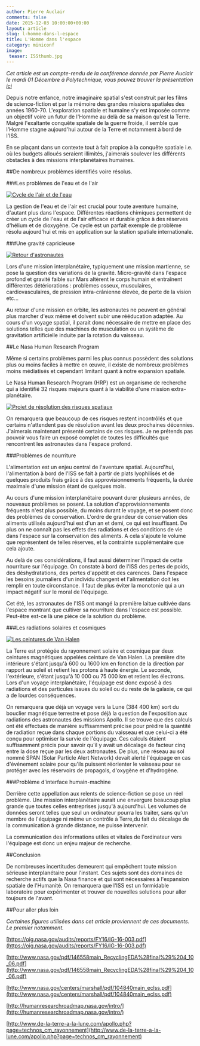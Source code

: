 ```yaml
---
author: Pierre Auclair
comments: false
date: 2015-12-03 10:00:00+00:00
layout: article
slug: l-homme-dans-l-espace
title: L'Homme dans l'espace
category: miniconf
image:
 teaser: ISSthumb.jpg
---
```


*Cet article est un compte-rendu de la conférence donnée par Pierre Auclair le mardi 01 Décembre à Polytechnique, vous pouvez trouver la présentation [ici](/images/lifeInSpace.pdf)*

Depuis notre enfance, notre imaginaire spatial s'est construit par les films de science-fiction et par la mémoire des grandes missions spatiales des années 1960-70.
L'exploration spatiale et humaine s'y est imposée comme un objectif voire un futur de l'Homme au delà de sa maison qu'est la Terre.
Malgré l'exaltante conquête spatiale de la guerre froide, il semble que l'Homme stagne aujourd'hui autour de la Terre et notamment à bord de l'ISS.

En se plaçant dans un contexte tout à fait propice à la conquête spatiale i.e. où les budgets alloués seraient illimités, j'aimerais soulever les différents obstacles à des missions interplanétaires humaines.

##De nombreux problèmes identifiés voire résolus.

###Les problèmes de l'eau et de l'air

[![Cycle de l'air et de l'eau](/images/recycling.png)](/images/recycling.png)

La gestion de l'eau et de l'air est crucial pour toute aventure humaine, d'autant plus dans l'espace.
Différentes réactions chimiques permettent de créer un cycle de l'eau et de l'air efficace et durable grâce à des réserves d'hélium et de dioxygène.
Ce cycle est un parfait exemple de problème résolu aujourd'hui et mis en application sur la station spatiale internationale.

###Une gravité capricieuse

[![Retour d'astronautes](/images/soyuz_return.jpg)](/images/soyuz_return.jpg)

Lors d'une mission interplanétaire, typiquement une mission martienne, se pose la question des variations de la gravité.
Micro-gravité dans l'espace profond et gravité faible sur Mars altèrent le corps humain et entraînent différentes détériorations : problèmes osseux, musculaires, cardiovasculaires, de pression intra-crânienne élevée, de perte de la vision etc...

Au retour d'une mission en orbite, les astronautes ne peuvent en général plus marcher d'eux même et doivent subir une rééducation adaptée.
Au cours d'un voyage spatial, il parait donc nécessaire de mettre en place des solutions telles que des machines de musculation ou un système de gravitation artificielle induite par la rotation du vaisseau.

##Le Nasa Human Research Program

Même si certains problèmes parmi les plus connus possèdent des solutions plus ou moins faciles à mettre en œuvre, il existe de nombreux problèmes moins médiatisés et cependant limitant quant à notre expansion spatiale.

Le Nasa Human Research Program (HRP) est un organisme de recherche qui a identifié 32 risques majeurs quant à la viabilité d'une mission extra-planétaire.

[![Projet de résolution des risques spatiaux](/images/spaceRisks.png)](/images/spaceRisks.png)

On remarquera que beaucoup de ces risques restent incontrôlés et que certains n'attendent pas de résolution avant les deux prochaines décennies.
J'aimerais maintenant présenté certains de ces risques. 
Je ne prétends pas pouvoir vous faire un exposé complet de toutes les difficultés que rencontrent les astronautes dans l'espace profond.


###Problèmes de nourriture

L'alimentation est un enjeu central de l'aventure spatial.
Aujourd'hui, l'alimentation à bord de l'ISS se fait à partir de plats lyophilisés et de quelques produits frais grâce à des approvisionnements fréquents, la durée maximale d'une mission étant de quelques mois.

Au cours d'une mission interplanétaire pouvant durer plusieurs années, de nouveaux problèmes se posent.
La solution d'approvisionnements fréquents n'est plus possible, du moins durant le voyage, et se posent donc des problèmes de conservation.
L'ordre de grandeur de conservation des aliments utilisés aujourd'hui est d'un an et demi, ce qui est insuffisant.
De plus on ne connaît pas les effets des radiations et des conditions de vie dans l'espace sur la conservation des aliments.
A cela s'ajoute le volume que représentent de telles réserves, et la contrainte supplémentaire que cela ajoute.

Au delà de ces considérations, il faut aussi déterminer l'impact de cette nourriture sur l'équipage.
On constate à bord de l'ISS des pertes de poids, des déshydratations, des pertes d'appétit et des carences.
Dans l'espace les besoins journaliers d'un individu changent et l'alimentation doit les remplir en toute circonstance.
Il faut de plus éviter la monotonie qui a un impact négatif sur le moral de l'équipage.

Cet été, les astronautes de l'ISS ont mangé la première laitue cultivée dans l'espace montrant que cultiver sa nourriture dans l'espace est possible.
Peut-être est-ce là une pièce de la solution du problème.

###Les radiations solaires et cosmiques

[![Les ceintures de Van Halen](/images/vanAllen.gif)](/images/vanAllen.gif)

La Terre est protégée du rayonnement solaire et cosmique par deux ceintures magnétiques appelées ceinture de Van Halen. 
La première dite intérieure s'étant jusqu'à 600 ou 1600 km en fonction de la direction par rapport au soleil et retient les protons à haute énergie.
Le seconde, l'extérieure, s'étant jusqu'à 10 000 ou 75 000 km et retient les électrons.
Lors d'un voyage interplanétaire, l'équipage est donc exposé à des radiations et des particules issues du soleil ou du reste de la galaxie, ce qui a de lourdes conséquences.

On remarquera que déjà un voyage vers la Lune (384 400 km) sort du bouclier magnétique terrestre et pose déjà la question de l'exposition aux radiations des astronautes des missions Apollo.
Il se trouve que des calculs ont été effectués de manière suffisamment précise pour prédire la quantité de radiation reçue dans chaque portions du vaisseau et que celui-ci a été conçu pour optimiser la survie de l'équipage.
Ces calculs étaient suffisamment précis pour savoir qu'il y avait un décalage de facteur cinq entre la dose reçue par les deux astronautes.
De plus, une réseau au sol nommé SPAN (Solar Particle Alert Network) devait alerté l'équipage en cas d'événement solaire pour qu'ils puissent réorienter le vaisseau pour se protéger avec les réservoirs de propagols, d'oxygène et d'hydrogène.

###Problème d'interface humain-machine

Derrière cette appellation aux relents de science-fiction se pose un réel problème.
Une mission interplanétaire aurait une envergure beaucoup plus grande que toutes celles entreprises jusqu'à aujourd'hui.
Les volumes de données seront telles que seul un ordinateur pourra les traiter, sans qu'un membre de l'équipage ni même un contrôle à Terre,du fait du décalage de la communication à grande distance, ne puisse intervenir.

La communication des informations utiles et vitales de l'ordinateur vers l'équipage est donc un enjeu majeur de recherche.

##Conclusion

De nombreuses incertitudes demeurent qui empêchent toute mission sérieuse interplanétaire pour l'instant.
Ces sujets sont des domaines de recherche actifs que la Nasa finance et qui sont nécessaires à l'expansion spatiale de l'Humanité.
On remarquera que l'ISS est un formidable laboratoire pour expérimenter et trouver de nouvelles solutions pour aller toujours de l'avant.

##Pour aller plus loin

*Certaines figures utilisées dans cet article proviennent de ces documents. Le premier notamment.*

[https://oig.nasa.gov/audits/reports/FY16/IG-16-003.pdf](https://oig.nasa.gov/audits/reports/FY16/IG-16-003.pdf)

[http://www.nasa.gov/pdf/146558main_RecyclingEDA%28final%29%204_10_06.pdf](http://www.nasa.gov/pdf/146558main_RecyclingEDA%28final%29%204_10_06.pdf)

[http://www.nasa.gov/centers/marshall/pdf/104840main_eclss.pdf](http://www.nasa.gov/centers/marshall/pdf/104840main_eclss.pdf)

[http://humanresearchroadmap.nasa.gov/intro/](http://humanresearchroadmap.nasa.gov/intro/)

[http://www.de-la-terre-a-la-lune.com/apollo.php?page=technos_cm_rayonnement](http://www.de-la-terre-a-la-lune.com/apollo.php?page=technos_cm_rayonnement)